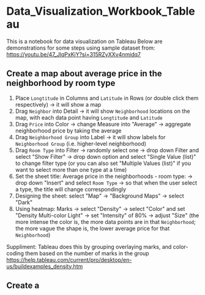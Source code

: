 # Data_Visualization_Workbook_Tableau

This is a notebook for data visualization on Tableau
Below are demonstrations for some steps using sample dataset from: https://youtu.be/47_JlqPxKjY?si=315RZyXXv4nmidq7  

## Create a map about average price in the neighborhood by room type  
1. Place `Longtitude` in Columns and `Latitude` in Rows (or double click them respectively) -> it will show a map
2. Drag `Neighbor` into Detail -> it will show `Neighborhood` locations on the map, with each data point having `Longtitude` and `Latitude`  
3. Drag `Price` into Color -> change Measure into "Average" -> aggregate neighborhood price by taking the average
4. Drag `Neighborhood Group` into Label -> it will show labels for `Neighborhood Group` (i.e. higher-level neighborhood)
5. Drag `Room Type` into Filter -> randomly select one -> drop down Filter and select "Show Filter" -> drop down option and select "Single Value (list)" to change filter type (or you can also set "Multiple Values (list)" if you want to select more than one type at a time)  
6. Set the sheet title: Average price in the neighborhoods - room type: -> drop down "Insert" and select `Room Type` -> so that when the user select a type, the title will change correspondingly  
7. Designing the sheet: select "Map" -> "Background Maps" -> select "Dark"  
8. Using heatmap: Marks -> select "Density" -> select "Color" and set "Density Multi-color Light" -> set "Intensity" of 80% -> adjust "Size"    (the more intense the color is, the more data points are in that `Neighborhood`; the more vague the shape is, the lower average price for that `Neighborhood`)    

Suppliment: Tableau does this by grouping overlaying marks, and color-coding them based on the number of marks in the group
https://help.tableau.com/current/pro/desktop/en-us/buildexamples_density.htm  

## Create a 
